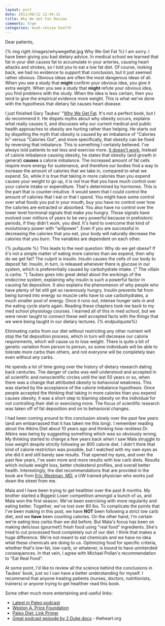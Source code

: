 ```yaml
---
layout: post
date: 2011/08/12 12:44:31
title: Why We Get Fat Review
comments: true
categories: book-review health
---
```


Dear patients,

{% img right /images/whywegetfat.jpg Why We Get Fat %}
I am sorry. I have been giving you bad dietary advice. In medical
school we learned that fat in your diet causes fat to accumulate in
your arteries, causing heart attacks and strokes, so I told you to eat
a low fat diet. Of course, looking back, we had no evidence to support
that conclusion, but it just seemed rather obvious. Obvious ideas are
often the most dangerous ideas of all. When you see a study that
**might** confirm your obvious idea, you give it extra weight. When
you see a study that **might** refute your obvious idea, you find
problems with the study. When the idea is less certain, then you tend
to give the empirical evidence more weight. This is what we've done
with the hypothesis that dietary fat causes heart disease.

I just finished Gary Taubes' "[Why We Get
Fat](http://www.amazon.com/gp/product/0307272702/ref=as_li_ss_tl?ie=UTF8&tag=vinodkurupshomep&linkCode=as2&camp=217145&creative=399369&creativeASIN=0307272702). It's
not a perfect book, but I do recommend it. He dispels myths about why
obesity occurs, explains what really causes it, and discusses why our
current medical and public health approaches to obesity are hurting
rather than helping. He starts out by dispelling the myth that obesity
is caused by an imbalance of "Calories In" versus "Calories Out", and
more specifically, that obesity can be fixed by reversing that
imbalance. This is something I certainly believed. I've always told
patients to eat less and exercise more. [It doesn't
work.](/blog/2006/10/23/health-at-every-size/) Instead of calorie
imbalance causing obesity, he states that obesity (and growth in
general) **causes** a calorie imbalance. The increased amount of fat
cells require more energy for sustenance, and therefore our bodies
find a way to increase the amount of calories that we take in,
compared to what we expend. So, while it is true that taking in more
calories than you expend causes your weight to go up, it is not true
that you have much control over your calorie intake or
expenditure. That's determined by hormones. This is the part that is
counter-intuitive. It would seem that I could control the amount of
calories that I eat or that I spend. You might have some control over
what foods you put in your mouth, buy you have no control over how the
calories are extracted or absorbed. You also have no control over the
lower level hormonal signals that make you hungry. Those signals have
evolved over millions of years to be very powerful because in
prehistoric periods, if they didn't work, you died. It's hard to
overcome that kind of evolutionary power with "willpower". Even if you
are successful in decreasing the calories that you eat, your body will
naturally decrease the calories that you burn. The variables are
dependent on each other.

{% pullquote %}
This leads to the next question: Why do we get obese? If it's not a
simple matter of eating more calories than we expend, then why do we
get fat? The culprit is insulin. Insulin causes the cells of our body
to deposit fat. Insulin, in turn, is released whenever there is
glucose in our system, which is preferentially caused by carbohydrate
intake. {" The villain is carbs. "} Taubes goes into great detail about
the workings of the endocrine system, explaining why insulin is such a
powerful factor in causing fat deposition. It also explains the
phenomenon of why people who have plenty of fat still get so
ravenously hungry. Insulin prevents fat from being turned into energy
so muscle cells have to use carbohydrates, a much smaller pool of
energy. Once it runs out, intense hunger sets in and the eating cycle
starts again. Reading these chapters took me back to my med school
physiology courses. I learned all of this in med school, but we were
never taught to connect these well accepted facts with the things that
we were being taught in our dietary lectures.
{% endpullquote%}

Eliminating carbs from our diet without restricting any other nutrient
will stop the fat deposition process, which in turn will decrease our
calorie requirements, which will cause us to lose weight. There is
quite a bit of genetic variation from person to person, so some
individuals will be able to tolerate more carbs than others, and not
everyone will be completely lean even without any carbs.

He spends a lot of time going over the history of dietary research
dating back centuries. The danger of carbs was well understood and
accepted in all scientific and nonscientific circles until the last 50
years or so, when there was a change that attributed obesity to
behavioral weakness. This was started by the acceptance of the calorie
imbalance hypothesis. Once people accepted the thinking that taking in
more calories than you expend causes obesity, it was a short step to
blaming obesity on the individual for not controlling their diet or
exercising more. The focus of scientific research was taken off of fat
deposition and on to behavioral changes.

I had been coming around to this conclusion slowly over the past few
years (and am embarrassed that it has taken me this long). I remember
reading about the Atkins Diet about 10 years ago and thinking how
reckless Dr. Atkins was being by suggesting something which was so
obviously wrong. My thinking started to change a few years back when I
saw Mala struggle to lose weight despite strictly following an 800
calorie diet. I didn't think that kind of calorie restriction was
possible, but I watched with my own eyes as she did it and still
barely saw results. That opened my eyes, and over the past few years,
I've seen more and more results with low carb diets. Results which
include weight loss, better cholesterol profiles, and overall better
health. Interestingly, the diet recommendations that are provided in
the book are from [Eric Westman,
MD](http://www.dukehealth.org/physicians/eric_c_westman), a UW trained
physician who works just down the street from me.

Mala and I have been trying to get healthier over the past 8
months. My brother started a Biggest Loser competition amongst a bunch
of us, and Mala won the first season. We've been exercising with more
regularity and eating better. Together, we've lost over 80 lbs. To
complicate the points that I've been making in this post, we have
**NOT** been following a strict low carb diet, and we **have** been
counting calories. On the other hand, I'm certain we're eating less
carbs than we did before. But Mala's focus has been on making
delicious (gourmet!) fresh food using "real food" ingredients. She's
tried to cut processed food completely out of our diet. I think that
makes a huge difference. We're not meant to eat chemicals and we have
no idea what these chemicals are doing to us. Optimizing food for
specific criteria, whether that's low-fat, low-carb, or whatever, is
bound to have unintended consequences. In that vein, I agree with
Michael Pollan's recommendation to "Eat Real Food".

At some point, I'd like to review all the science behind the
conclusions in Taubes' book, just so I can have a better understanding
for myself. I recommend that anyone treating patients (nurses,
doctors, nutritionists, trainers) or anyone trying to get healthier
read this book.
 
Some other much more entertaining and useful links:

- [Latest in Paleo podcast](http://www.latestinpaleo.com/)
- [Weston A. Price Foundation](http://www.westonaprice.org/)
- [Paleo Diet: Link Primer](http://hivelogic.com/articles/the-paleo-diet-a-link-primer/)
- [Great podcast episode by 2 Duke docs](http://radio.theheart.org/bob-harrington-show/2010/12/10/31-atkins-diet-obesity-and-cardiovascular-disease-risk-with-dr-eric-westman) - theheart.org
